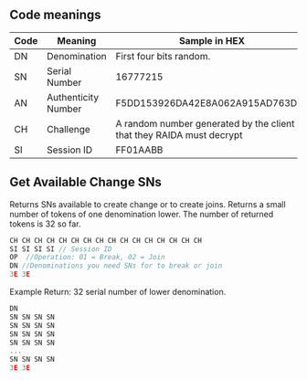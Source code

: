 


## Code meanings
Code | Meaning | Sample in HEX
---|---|---
DN | Denomination | First four bits random. 
SN | Serial Number | 16777215
AN | Authenticity Number | F5DD153926DA42E8A062A915AD763DF0
CH | Challenge | A random number generated by the client that they RAIDA must decrypt 
SI | Session ID | FF01AABB

## Get Available Change SNs
Returns SNs available to create change or to create joins.  Returns a small number of tokens of one denomination lower. The number of returned tokens is 32 so far.

```c
CH CH CH CH CH CH CH CH CH CH CH CH CH CH CH CH
SI SI SI SI // Session ID
OP  //Operation: 01 = Break, 02 = Join
DN //Denominations you need SNs for to break or join
3E 3E
```



Example Return: 32 serial number of lower denomination.
```c
DN
SN SN SN SN 
SN SN SN SN
SN SN SN SN 
SN SN SN SN
...
SN SN SN SN
3E 3E 
```

